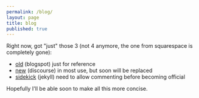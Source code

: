 ```yaml
---
permalink: /blog/
layout: page
title: blog
published: true
---
```


Right now, got "just" those 3 (not 4 anymore, the one from squarespace is completely gone):

- [old](http://cauecmrego.blogspot.com) (blogspot) just for reference
- [new](http://talk.cregox.com/c/blog) (discourse) in most use, but soon will be replaced
- [sidekick](http://blog.cregox.com) (jekyll) need to allow commenting before becoming official

Hopefully I'll be able soon to make all this more concise.
